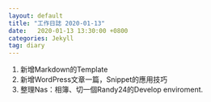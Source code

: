 ```yaml
---
layout: default
title: "工作日誌 2020-01-13"
date:   2020-01-13 13:30:00 +0800
categories: Jekyll
tag: diary 
---
```

	
1. 新增Markdown的Template
2. 新增WordPress文章一篇，Snippet的應用技巧
3. 整理Nas：相簿、切一個Randy24的Develop enviroment.
